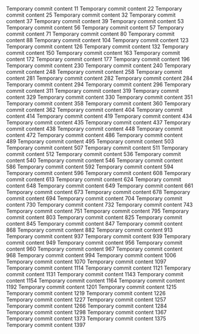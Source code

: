 Temporary commit content 11
Temporary commit content 22
Temporary commit content 25
Temporary commit content 32
Temporary commit content 37
Temporary commit content 39
Temporary commit content 53
Temporary commit content 56
Temporary commit content 57
Temporary commit content 71
Temporary commit content 80
Temporary commit content 88
Temporary commit content 104
Temporary commit content 123
Temporary commit content 126
Temporary commit content 132
Temporary commit content 150
Temporary commit content 163
Temporary commit content 172
Temporary commit content 177
Temporary commit content 196
Temporary commit content 230
Temporary commit content 240
Temporary commit content 248
Temporary commit content 258
Temporary commit content 281
Temporary commit content 282
Temporary commit content 284
Temporary commit content 294
Temporary commit content 296
Temporary commit content 311
Temporary commit content 319
Temporary commit content 329
Temporary commit content 330
Temporary commit content 351
Temporary commit content 358
Temporary commit content 360
Temporary commit content 362
Temporary commit content 404
Temporary commit content 414
Temporary commit content 419
Temporary commit content 434
Temporary commit content 435
Temporary commit content 437
Temporary commit content 438
Temporary commit content 448
Temporary commit content 472
Temporary commit content 486
Temporary commit content 489
Temporary commit content 495
Temporary commit content 503
Temporary commit content 507
Temporary commit content 511
Temporary commit content 512
Temporary commit content 536
Temporary commit content 540
Temporary commit content 546
Temporary commit content 586
Temporary commit content 592
Temporary commit content 594
Temporary commit content 596
Temporary commit content 608
Temporary commit content 613
Temporary commit content 624
Temporary commit content 648
Temporary commit content 649
Temporary commit content 661
Temporary commit content 673
Temporary commit content 678
Temporary commit content 694
Temporary commit content 704
Temporary commit content 730
Temporary commit content 732
Temporary commit content 743
Temporary commit content 751
Temporary commit content 795
Temporary commit content 803
Temporary commit content 825
Temporary commit content 845
Temporary commit content 847
Temporary commit content 868
Temporary commit content 882
Temporary commit content 913
Temporary commit content 937
Temporary commit content 939
Temporary commit content 949
Temporary commit content 956
Temporary commit content 960
Temporary commit content 967
Temporary commit content 968
Temporary commit content 994
Temporary commit content 1006
Temporary commit content 1070
Temporary commit content 1097
Temporary commit content 1114
Temporary commit content 1121
Temporary commit content 1131
Temporary commit content 1143
Temporary commit content 1154
Temporary commit content 1164
Temporary commit content 1192
Temporary commit content 1201
Temporary commit content 1215
Temporary commit content 1219
Temporary commit content 1226
Temporary commit content 1227
Temporary commit content 1257
Temporary commit content 1266
Temporary commit content 1284
Temporary commit content 1298
Temporary commit content 1367
Temporary commit content 1373
Temporary commit content 1375
Temporary commit content 1397
